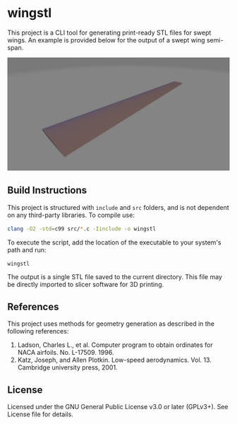 # wingstl
This project is a CLI tool for generating print-ready STL files for swept wings. An example is provided below for the output of a swept wing semi-span.

![Alt text](images/wing.png)

## Build Instructions
This project is structured with `include` and `src` folders, and is not dependent on any third-party libraries. To compile use:

```bash
clang -O2 -std=c99 src/*.c -Iinclude -o wingstl
```

To execute the script, add the location of the executable to your system's path and run:

```bash
wingstl
```

The output is a single STL file saved to the current directory. This file may be directly imported to slicer software for 3D printing.

## References
This project uses methods for geometry generation as described in the following references:

1. Ladson, Charles L., et al. Computer program to obtain ordinates for NACA airfoils. No. L-17509. 1996.
2. Katz, Joseph, and Allen Plotkin. Low-speed aerodynamics. Vol. 13. Cambridge university press, 2001.

## License
Licensed under the GNU General Public License v3.0 or later (GPLv3+). See License file for details.